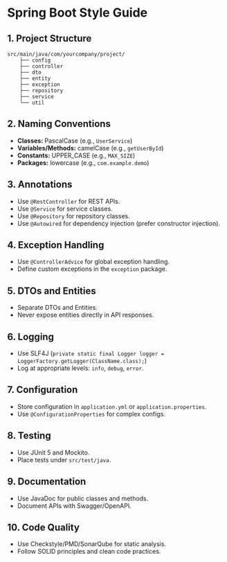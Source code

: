 # Spring Boot Style Guide

## 1. Project Structure

```
src/main/java/com/yourcompany/project/
    ├── config
    ├── controller
    ├── dto
    ├── entity
    ├── exception
    ├── repository
    ├── service
    └── util
```

## 2. Naming Conventions

- **Classes:** PascalCase (e.g., `UserService`)
- **Variables/Methods:** camelCase (e.g., `getUserById`)
- **Constants:** UPPER_CASE (e.g., `MAX_SIZE`)
- **Packages:** lowercase (e.g., `com.example.demo`)

## 3. Annotations

- Use `@RestController` for REST APIs.
- Use `@Service` for service classes.
- Use `@Repository` for repository classes.
- Use `@Autowired` for dependency injection (prefer constructor injection).

## 4. Exception Handling

- Use `@ControllerAdvice` for global exception handling.
- Define custom exceptions in the `exception` package.

## 5. DTOs and Entities

- Separate DTOs and Entities.
- Never expose entities directly in API responses.

## 6. Logging

- Use SLF4J (`private static final Logger logger = LoggerFactory.getLogger(ClassName.class);`)
- Log at appropriate levels: `info`, `debug`, `error`.

## 7. Configuration

- Store configuration in `application.yml` or `application.properties`.
- Use `@ConfigurationProperties` for complex configs.

## 8. Testing

- Use JUnit 5 and Mockito.
- Place tests under `src/test/java`.

## 9. Documentation

- Use JavaDoc for public classes and methods.
- Document APIs with Swagger/OpenAPI.

## 10. Code Quality

- Use Checkstyle/PMD/SonarQube for static analysis.
- Follow SOLID principles and clean code practices.
